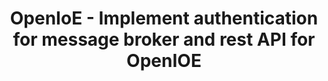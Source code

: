 ---
layout: gsoc
categories: gsoc2018
divid: openioe1
title:  OpenIoE - Implement authentication for message broker and rest API for OpenIOE
description: Currently, OpenIOE does not implement any security mechanisms for publishing or subscribing to any registered sensors in the backend. In order to support more clients, MQTT authentication and GUID based URL routing can be used.
expectedresults: <ul style="list-style:inherit"><li>Implement authentication for OpenIOE message broker and rest API</li><li>Write unit tests and component tests</li><li>Integrate the build and test cases to TravisCI</li></ul>
githuburl: https://github.com/scorelab/OpenIoE/issues/27
requiredknowledge: Spring Boot, ActiveMQ Artemis, MQTT, AMQP and Cassandra
possiblementors: Tharidu Fernando, Charith
---